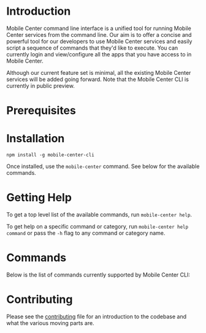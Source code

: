 # Introduction

Mobile Center command line interface is a unified tool for running Mobile Center services from the command line. Our aim is to offer a concise and powerful tool for our developers to use Mobile Center services and easily script a sequence of commands that they'd like to execute. You can currently login and view/configure all the apps that you have access to in Mobile Center.

Although our current feature set is minimal, all the existing Mobile Center services will be added going forward. Note that the Mobile Center CLI is currently in public preview.

# Prerequisites

# Installation

```
npm install -g mobile-center-cli
```

Once installed, use the `mobile-center` command. See below for the available commands.

# Getting Help

To get a top level list of the available commands, run `mobile-center help`.

To get help on a specific command or category, run `mobile-center help command` or pass the `-h` flag to any command or category name.

# Commands

Below is the list of commands currently supported by Mobile Center CLI:


# Contributing

Please see the [contributing](https://github.com/Microsoft/Mobile-center-cli/contributing.md) file
for an introduction to the codebase and what the various moving parts are.
